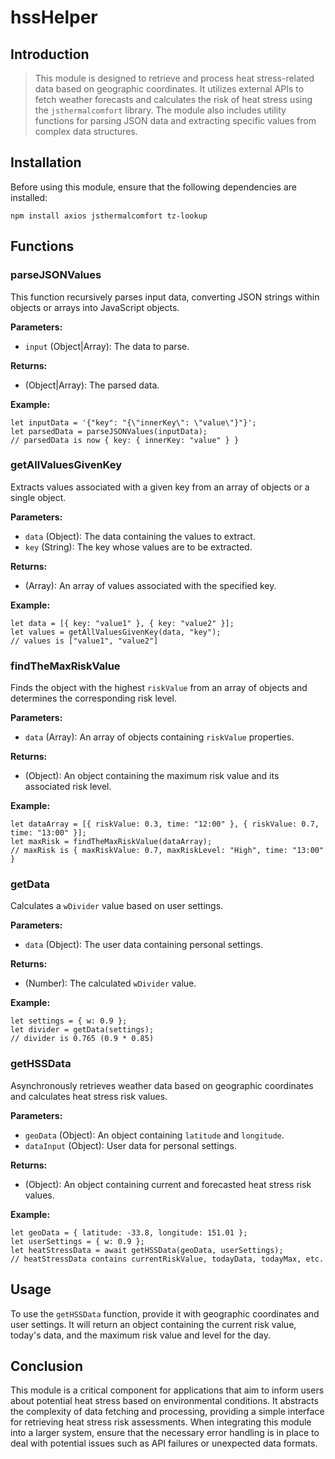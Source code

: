 # hssHelper



## Introduction

> This module is designed to retrieve and process heat stress-related data based on geographic coordinates. It utilizes external APIs to fetch weather forecasts and calculates the risk of heat stress using the `jsthermalcomfort` library. The module also includes utility functions for parsing JSON data and extracting specific values from complex data structures.

## Installation

Before using this module, ensure that the following dependencies are installed:

```
npm install axios jsthermalcomfort tz-lookup
```

## Functions

### parseJSONValues

This function recursively parses input data, converting JSON strings within objects or arrays into JavaScript objects.

**Parameters:**

- `input` (Object|Array): The data to parse.

**Returns:**

- (Object|Array): The parsed data.

**Example:**

```
let inputData = '{"key": "{\"innerKey\": \"value\"}"}';
let parsedData = parseJSONValues(inputData);
// parsedData is now { key: { innerKey: "value" } }
```

### getAllValuesGivenKey

Extracts values associated with a given key from an array of objects or a single object.

**Parameters:**

- `data` (Object): The data containing the values to extract.
- `key` (String): The key whose values are to be extracted.

**Returns:**

- (Array): An array of values associated with the specified key.

**Example:**

```
let data = [{ key: "value1" }, { key: "value2" }];
let values = getAllValuesGivenKey(data, "key");
// values is ["value1", "value2"]
```

### findTheMaxRiskValue

Finds the object with the highest `riskValue` from an array of objects and determines the corresponding risk level.

**Parameters:**

- `data` (Array): An array of objects containing `riskValue` properties.

**Returns:**

- (Object): An object containing the maximum risk value and its associated risk level.

**Example:**

```
let dataArray = [{ riskValue: 0.3, time: "12:00" }, { riskValue: 0.7, time: "13:00" }];
let maxRisk = findTheMaxRiskValue(dataArray);
// maxRisk is { maxRiskValue: 0.7, maxRiskLevel: "High", time: "13:00" }
```

### getData

Calculates a `wDivider` value based on user settings.

**Parameters:**

- `data` (Object): The user data containing personal settings.

**Returns:**

- (Number): The calculated `wDivider` value.

**Example:**

```
let settings = { w: 0.9 };
let divider = getData(settings);
// divider is 0.765 (0.9 * 0.85)
```

### getHSSData

Asynchronously retrieves weather data based on geographic coordinates and calculates heat stress risk values.

**Parameters:**

- `geoData` (Object): An object containing `latitude` and `longitude`.
- `dataInput` (Object): User data for personal settings.

**Returns:**

- (Object): An object containing current and forecasted heat stress risk values.

**Example:**

```
let geoData = { latitude: -33.8, longitude: 151.01 };
let userSettings = { w: 0.9 };
let heatStressData = await getHSSData(geoData, userSettings);
// heatStressData contains currentRiskValue, todayData, todayMax, etc.
```

## Usage

To use the `getHSSData` function, provide it with geographic coordinates and user settings. It will return an object containing the current risk value, today's data, and the maximum risk value and level for the day.

## Conclusion

This module is a critical component for applications that aim to inform users about potential heat stress based on environmental conditions. It abstracts the complexity of data fetching and processing, providing a simple interface for retrieving heat stress risk assessments. When integrating this module into a larger system, ensure that the necessary error handling is in place to deal with potential issues such as API failures or unexpected data formats.
